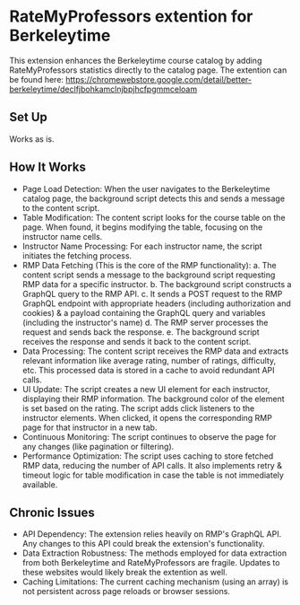 # RateMyProfessors extention for Berkeleytime
This extension enhances the Berkeleytime course catalog by adding RateMyProfessors statistics directly to the catalog page.
The extention can be found here: https://chromewebstore.google.com/detail/better-berkeleytime/declfjbohkamclnjbpjhcfpgmmceloam

## Set Up
Works as is.
    
## How It Works
- Page Load Detection: When the user navigates to the Berkeleytime catalog page, the background script detects this and sends a message to the content script.
- Table Modification: The content script looks for the course table on the page. When found, it begins modifying the table, focusing on the instructor name cells.
- Instructor Name Processing: For each instructor name, the script initiates the fetching process.
- RMP Data Fetching (This is the core of the RMP functionality):
    a. The content script sends a message to the background script requesting RMP data for a specific instructor.
    b. The background script constructs a GraphQL query to the RMP API.
    c. It sends a POST request to the RMP GraphQL endpoint with appropriate headers (including authorization and cookies) & a payload containing the GraphQL query and variables (including the instructor's name)
    d. The RMP server processes the request and sends back the response.
    e. The background script receives the response and sends it back to the content script.
- Data Processing: The content script receives the RMP data and extracts relevant information like average rating, number of ratings, difficulty, etc. This processed data is stored in a cache to avoid redundant API calls.
- UI Update: The script creates a new UI element for each instructor, displaying their RMP information. The background color of the element is set based on the rating. The script adds click listeners to the instructor elements. When clicked, it opens the corresponding RMP page for that instructor in a new tab.
- Continuous Monitoring: The script continues to observe the page for any changes (like pagination or filtering).
- Performance Optimization: The script uses caching to store fetched RMP data, reducing the number of API calls. It also implements retry & timeout logic for table modification in case the table is not immediately available.

## Chronic Issues
- API Dependency: The extension relies heavily on RMP's GraphQL API. Any changes to this API could break the extension's functionality.
- Data Extraction Robustness: The methods employed for data extraction from both Berkeleytime and RateMyProfessors are fragile. Updates to these websites would likely break the extention as well.
- Caching Limitations: The current caching mechanism (using an array) is not persistent across page reloads or browser sessions.
